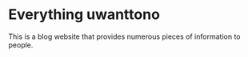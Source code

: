 # Everything uwanttono

This is a blog website that provides numerous pieces of information to people.
